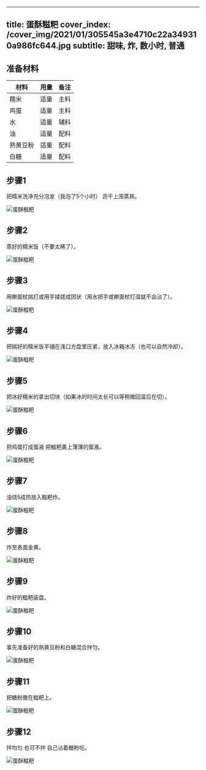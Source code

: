 
---
title: 蛋酥糍粑
cover_index: /cover_img/2021/01/305545a3e4710c22a349310a986fc644.jpg
subtitle: 甜味, 炸, 数小时, 普通
---

## 准备材料

| 材料     | 用量 | 备注|
| ------- | ----- | --- |
| 糯米 | 适量| 主料 |
| 鸡蛋 | 适量| 主料 |
| 水 | 适量| 辅料 |
| 油 | 适量| 配料 |
| 熟黄豆粉 | 适量| 配料 |
| 白糖 | 适量| 配料 |

## 步骤1

把糯米洗净充分泡发（我泡了5个小时） 沥干上笼蒸熟。

![蛋酥糍粑](https://i8.meishichina.com/attachment/recipe/201010/201010251520313.jpg?x-oss-process=style/p320) 

## 步骤2

蒸好的糯米饭（不要太稀了）。

![蛋酥糍粑](https://i8.meishichina.com/attachment/recipe/201010/201010251520411.jpg?x-oss-process=style/p320) 

## 步骤3

用擀面杖揣打或用手揉搓成团状（用水把手或擀面杖打湿就不会沾了）。

![蛋酥糍粑](https://i8.meishichina.com/attachment/recipe/201010/201010251520492.jpg?x-oss-process=style/p320) 

## 步骤4

把揣好的糯米饭平铺在浅口方盘里压紧，放入冰箱冰冻（也可以自然冷却）。

![蛋酥糍粑](https://i8.meishichina.com/attachment/recipe/201010/201010251520571.jpg?x-oss-process=style/p320) 

## 步骤5

把冰好糯米的拿出切块（如果冰的时间太长可以等稍微回温后在切）。

![蛋酥糍粑](https://i8.meishichina.com/attachment/recipe/201010/201010251521100.jpg?x-oss-process=style/p320) 

## 步骤6

把鸡蛋打成蛋液 把糍粑裹上薄薄的蛋液。

![蛋酥糍粑](https://i8.meishichina.com/attachment/recipe/201010/201010251521192.jpg?x-oss-process=style/p320) 

## 步骤7

油烧5成热放入糍粑炸。

![蛋酥糍粑](https://i8.meishichina.com/attachment/recipe/201010/201010251521264.jpg?x-oss-process=style/p320) 

## 步骤8

炸至表面金黄。

![蛋酥糍粑](https://i8.meishichina.com/attachment/recipe/201010/201010251521337.jpg?x-oss-process=style/p320) 

## 步骤9

炸好的糍粑装盘。

![蛋酥糍粑](https://i8.meishichina.com/attachment/recipe/201010/201010251521449.jpg?x-oss-process=style/p320) 

## 步骤10

事先准备好的熟黄豆粉和白糖混合拌匀。

![蛋酥糍粑](https://i8.meishichina.com/attachment/recipe/201010/201010251522050.jpg?x-oss-process=style/p320) 

## 步骤11

把糖粉撒在糍粑上。

![蛋酥糍粑](https://i8.meishichina.com/attachment/recipe/201010/201010251522153.jpg?x-oss-process=style/p320) 

## 步骤12

拌均匀 也可不拌 自己沾着糖粉吃。

![蛋酥糍粑](https://i8.meishichina.com/attachment/recipe/201010/201010251522241.jpg?x-oss-process=style/p320) 

